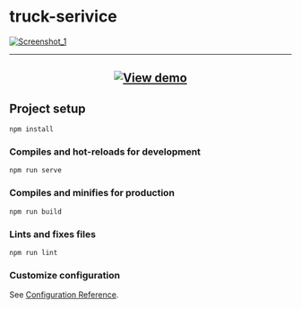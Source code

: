 # truck-serivice

[![Screenshot_1](https://user-images.githubusercontent.com/83240328/152651694-390c6276-b6cd-4552-a15c-fa2822a5a9aa.png)](https://github.com/hakimov-dev)

<hr>

<h2 align="center"><a href="https://truck-service.netlify.app/"><img src="https://user-images.githubusercontent.com/83240328/152652291-506df25d-30ff-404f-b73d-c51e116c28ae.svg" alt="View demo"/></a><h2/>


## Project setup
```
npm install
```

### Compiles and hot-reloads for development
```
npm run serve
```

### Compiles and minifies for production
```
npm run build
```

### Lints and fixes files
```
npm run lint
```

### Customize configuration
See [Configuration Reference](https://cli.vuejs.org/config/).

